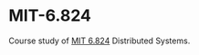# MIT-6.824
Course study of [MIT 6.824](http://nil.csail.mit.edu/6.824/2015/schedule.html) Distributed Systems.
